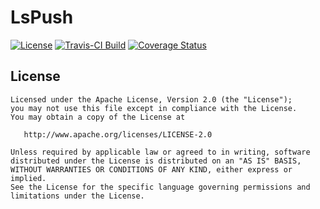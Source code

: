 # LsPush

[![License][apache2_0_shields]][apache2_0]
[![Travis-CI Build][tomeokin_lspush_travis_shields]][tomeokin_lspush_travis]
[![Coverage Status][tomeokin_lspush_coveralls_shields]][tomeokin_lspush_coveralls]































License
-------

    Licensed under the Apache License, Version 2.0 (the "License");
    you may not use this file except in compliance with the License.
    You may obtain a copy of the License at

       http://www.apache.org/licenses/LICENSE-2.0

    Unless required by applicable law or agreed to in writing, software
    distributed under the License is distributed on an "AS IS" BASIS,
    WITHOUT WARRANTIES OR CONDITIONS OF ANY KIND, either express or implied.
    See the License for the specific language governing permissions and
    limitations under the License.


[apache2_0_shields]: https://img.shields.io/badge/License-Apache%202.0-blue.svg
[apache2_0]: http://www.apache.org/licenses/LICENSE-2.0
[tomeokin_lspush_travis_shields]: https://img.shields.io/travis/TomeOkin/LsPush/master.svg
[tomeokin_lspush_travis]: https://travis-ci.org/TomeOkin/LsPush
[tomeokin_lspush_coveralls_shields]: https://img.shields.io/coveralls/TomeOkin/LsPush/master.svg
[tomeokin_lspush_coveralls]: https://coveralls.io/github/TomeOkin/LsPush?branch=master